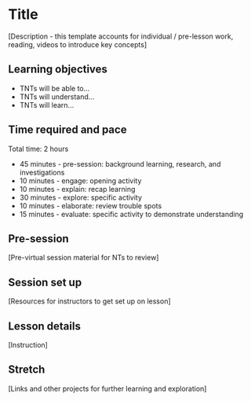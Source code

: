 # Title

[Description - this template accounts for individual / pre-lesson work, reading, videos to introduce key concepts]

## Learning objectives

* TNTs will be able to...
* TNTs will understand...
* TNTs will learn...

## Time required and pace

Total time: 2 hours

* 45 minutes - pre-session: background learning, research, and investigations
* 10 minutes - engage: opening activity
* 10 minutes - explain: recap learning
* 30 minutes - explore: specific activity
* 10 minutes - elaborate: review trouble spots
* 15 minutes - evaluate: specific activity to demonstrate understanding

## Pre-session

[Pre-virtual session material for NTs to review]

## Session set up

[Resources for instructors to get set up on lesson]

## Lesson details

[Instruction]

## Stretch

[Links and other projects for further learning and exploration]
